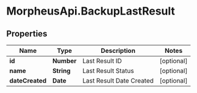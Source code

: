 # MorpheusApi.BackupLastResult

## Properties

Name | Type | Description | Notes
------------ | ------------- | ------------- | -------------
**id** | **Number** | Last Result ID | [optional] 
**name** | **String** | Last Result Status | [optional] 
**dateCreated** | **Date** | Last Result Date Created | [optional] 


